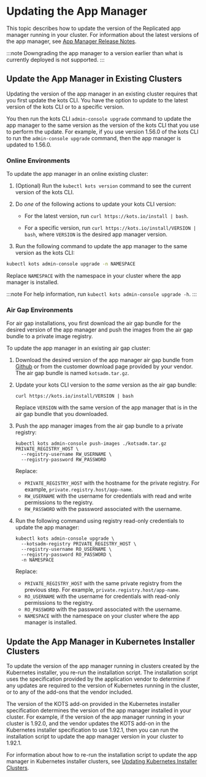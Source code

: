 # Updating the App Manager

This topic describes how to update the version of the Replicated app manager running in your cluster. For information about the latest versions of the app manager, see [App Manager Release Notes](/release-notes/rn-app-manager).

:::note
Downgrading the app manager to a version earlier than what is currently deployed is not supported.
:::

## Update the App Manager in Existing Clusters

Updating the version of the app manager in an existing cluster requires that you first update the kots CLI. You have the option to update to the latest version of the kots CLI or to a specific version.

You then run the kots CLI `admin-console upgrade` command to update the app manager to the same version as the version of the kots CLI that you use to perform the update. For example, if you use version 1.56.0 of the kots CLI to run the `admin-console upgrade` command, then the app manager is updated to 1.56.0.

### Online Environments

To update the app manager in an online existing cluster:

1. (Optional) Run the `kubectl kots version` command to see the current version of the kots CLI.

1. Do _one_ of the following actions to update your kots CLI version:

    - For the latest version, run `curl https://kots.io/install | bash`.

    - For a specific version, run `curl https://kots.io/install/VERSION | bash`, where `VERSION` is the desired app manager version.

1. Run the following command to update the app manager to the same version as the kots CLI:

  ```bash
  kubectl kots admin-console upgrade -n NAMESPACE
  ```
  Replace `NAMESPACE` with the namespace in your cluster where the app manager is installed.

  :::note
  For help information, run `kubectl kots admin-console upgrade -h`.
  :::

### Air Gap Environments

For air gap installations, you first download the air gap bundle for the desired version of the app manager and push the images from the air gap bundle to a private image registry.

To update the app manager in an existing air gap cluster:

1. Download the desired version of the app manager air gap bundle from [Github](https://github.com/replicatedhq/kots/releases) or from the customer download page provided by your vendor. The air gap bundle is named `kotsadm.tar.gz`.

1. Update your kots CLI version to the _same_ version as the air gap bundle:

   ```
   curl https://kots.io/install/VERSION | bash
   ```
   Replace `VERSION` with the same version of the app manager that is in the air gap bundle that you downloaded.

1. Push the app manager images from the air gap bundle to a private registry:

    ```
    kubectl kots admin-console push-images ./kotsadm.tar.gz PRIVATE_REGISTRY_HOST \
      --registry-username RW_USERNAME \
      --registry-password RW_PASSWORD
    ```
    Replace:
    * `PRIVATE_REGISTRY_HOST` with the hostname for the private registry. For example, `private.registry.host/app-name`.
    * `RW_USERNAME` with the username for credentials with read and write permissions to the registry.
    * `RW_PASSWORD` with the password associated with the username. 

1. Run the following command using registry read-only credentials to update the app manager:

    ```
    kubectl kots admin-console upgrade \
      --kotsadm-registry PRIVATE_REGISTRY_HOST \
      --registry-username RO_USERNAME \
      --registry-password RO_PASSWORD \
      -n NAMESPACE
    ```
    Replace:
    * `PRIVATE_REGISTRY_HOST` with the same private registry from the previous step. For example, `private.registry.host/app-name`.
    * `RO_USERNAME` with the username for credentials with read-only permissions to the registry.
    * `RO_PASSWORD` with the password associated with the username.
    * `NAMESPACE` with the namespace on your cluster where the app manager is installed.

## Update the App Manager in Kubernetes Installer Clusters

To update the version of the app manager running in clusters created by the Kubernetes installer, you re-run the installation script. The installation script uses the specification provided by the application vendor to determine if any updates are required to the version of Kubernetes running in the cluster, or to any of the add-ons that the vendor included.

The version of the KOTS add-on provided in the Kubernetes installer specification determines the version of the app manager installed in your cluster. For example, if the version of the app manager running in your cluster is 1.92.0, and the vendor updates the KOTS add-on in the Kubernetes installer specification to use 1.92.1, then you can run the installation script to update the app manager version in your cluster to 1.92.1.

For information about how to re-run the installation script to update the app manager in Kubernetes installer clusters, see [Updating Kubernetes Installer Clusters](updating-kubernetes).